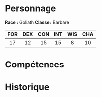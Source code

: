 # Personnage

__Race :__ Goliath
__Classe :__ Barbare

| FOR | DEX | CON | INT | WIS | CHA |
| :-: | :-: | :-: | :-: | :-: | :-: |
| 17  | 12  | 15  | 15  | 8   | 10  |

# Compétences

# Historique

